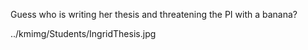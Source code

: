 Guess 
  who is writing her thesis and threatening the PI with 
  a banana?

../kmimg/Students/IngridThesis.jpg